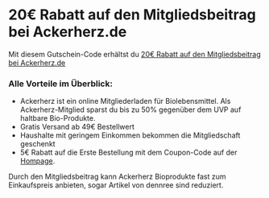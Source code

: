 # 20€ Rabatt auf den Mitgliedsbeitrag bei Ackerherz.de

Mit diesem Gutschein-Code erhältst du [20€ Rabatt auf den Mitgliedsbeitrag bei Ackerherz.de](https://avenaradio.github.io/ackerherz/)

### Alle Vorteile im Überblick:

- Ackerherz ist ein online Mitgliederladen für Biolebensmittel. Als Ackerherz-Mitglied sparst du bis zu 50% gegenüber dem UVP auf haltbare Bio-Produkte.
- Gratis Versand ab 49€ Bestellwert
- Haushalte mit geringem Einkommen bekommen die Mitgliedschaft geschenkt
- 5€ Rabatt auf die Erste Bestellung mit dem Coupon-Code auf der [Hompage](https://www.ackerherz.de/).

Durch den Mitgliedsbeitrag kann Ackerherz Bioprodukte fast zum Einkaufspreis anbieten, sogar Artikel von dennree sind reduziert.